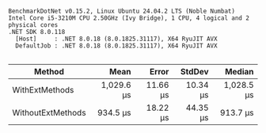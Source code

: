 ```

BenchmarkDotNet v0.15.2, Linux Ubuntu 24.04.2 LTS (Noble Numbat)
Intel Core i5-3210M CPU 2.50GHz (Ivy Bridge), 1 CPU, 4 logical and 2 physical cores
.NET SDK 8.0.118
  [Host]     : .NET 8.0.18 (8.0.1825.31117), X64 RyuJIT AVX
  DefaultJob : .NET 8.0.18 (8.0.1825.31117), X64 RyuJIT AVX


```
| Method            | Mean       | Error    | StdDev   | Median     |
|------------------ |-----------:|---------:|---------:|-----------:|
| WithExtMethods    | 1,029.6 μs | 11.66 μs | 10.34 μs | 1,028.5 μs |
| WithoutExtMethods |   934.5 μs | 18.22 μs | 44.35 μs |   913.7 μs |
